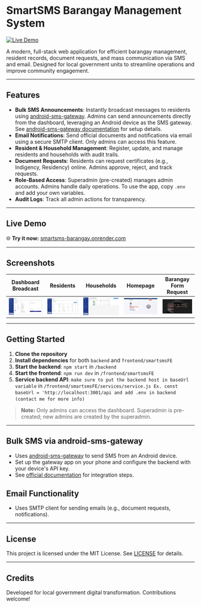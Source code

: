 # SmartSMS Barangay Management System

[![Live Demo](https://img.shields.io/badge/Live%20Demo-smartsms--barangay.onrender.com-brightgreen)](https://smartsms-barangay.onrender.com)

A modern, full-stack web application for efficient barangay management, resident records, document requests, and mass communication via SMS and email. Designed for local government units to streamline operations and improve community engagement.

---

## Features

- **Bulk SMS Announcements**: Instantly broadcast messages to residents using [android-sms-gateway](https://sms-gate.app/). Admins can send announcements directly from the dashboard, leveraging an Android device as the SMS gateway. See [android-sms-gateway documentation](https://sms-gate.app/) for setup details.
- **Email Notifications**: Send official documents and notifications via email using a secure SMTP client. Only admins can access this feature.
- **Resident & Household Management**: Register, update, and manage residents and households with audit trails.
- **Document Requests**: Residents can request certificates (e.g., Indigency, Residency) online. Admins approve, reject, and track requests.
- **Role-Based Access**: Superadmin (pre-created) manages admin accounts. Admins handle daily operations. To use the app, copy `.env` and add your own variables.
- **Audit Logs**: Track all admin actions for transparency.

---

## Live Demo

🌐 **Try it now:** [smartsms-barangay.onrender.com](https://smartsms-barangay.onrender.com)

---

## Screenshots

| Dashboard Broadcast | Residents | Households | Homepage | Barangay Form Request |
|--------------------|-----------|------------|----------|----------------------|
| ![Dashboard-Broadcast](./pics/Dashboard-Broadcast.png) | ![Residents](./pics/Residents.png) | ![Households](./pics/Households.png) | ![Homepage](./pics/Homepage.png) | ![BarangayFormRequest](./pics/BarangayFormRequest.png) |

---

## Getting Started

1. **Clone the repository**
2. **Install dependencies** for both `backend` and `frontend/smartsmsFE`
3. **Start the backend**: `npm start` in `/backend`
4. **Start the frontend**: `npm run dev` in `/frontend/smartsmsFE`
5. **Service backend API**: `make sure to put the backend host in baseUrl variable` in `/frontend/smartsmsFE/services/service.js Ex. const baseUrl = 'http://localhost:3001/api and add .env in backend (contact me for more info)`

> **Note:** Only admins can access the dashboard. Superadmin is pre-created; new admins are created by the superadmin.

---

## Bulk SMS via android-sms-gateway

- Uses [android-sms-gateway](https://sms-gate.app/) to send SMS from an Android device.
- Set up the gateway app on your phone and configure the backend with your device's API key.
- See [official documentation](https://sms-gate.app/) for integration steps.

## Email Functionality

- Uses SMTP client for sending emails (e.g., document requests, notifications).

---

## License

This project is licensed under the MIT License. See [LICENSE](./LICENSE) for details.

---

## Credits

Developed for local government digital transformation. Contributions welcome!
